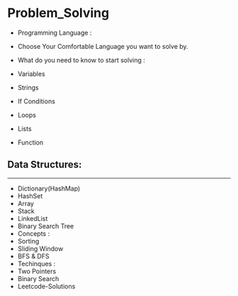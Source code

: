 # Problem_Solving
* Programming Language :
* Choose Your Comfortable Language you want to solve by.

* What do you need to know to start solving :
* Variables
* Strings
* If Conditions
* Loops
* Lists
* Function
## Data Structures:
********************************************************
* Dictionary(HashMap)
* HashSet
* Array
* Stack
* LinkedList
* Binary Search Tree
* Concepts :
* Sorting
* Sliding Window
* BFS & DFS
* Techinques :
* Two Pointers
* Binary Search
* Leetcode-Solutions

